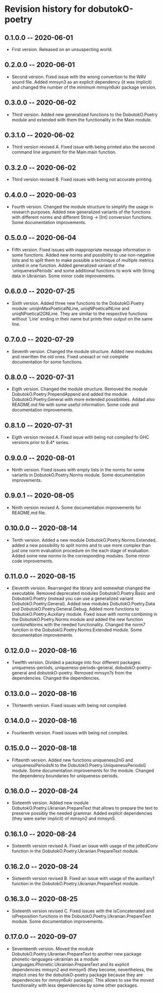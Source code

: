 # Revision history for dobutokO-poetry

## 0.1.0.0 -- 2020-06-01

* First version. Released on an unsuspecting world.

## 0.2.0.0 -- 2020-06-01

* Second version. Fixed issue with the wrong convertion to the WAV sound file. Added mmsyn3 as an explicit dependency (it was implicit) and changed the 
number of the minimum mmsyn6ukr package version.

## 0.3.0.0 -- 2020-06-02

* Third version. Added new generalized functions to the DobutokO.Poetry module and extended with them the functionality in the Main module. 

## 0.3.1.0 -- 2020-06-02

* Third version revised A. Fixed issue with being printed also the second command line argument for the Main.main function.

## 0.3.2.0 -- 2020-06-02

* Third version revised B. Fixed issues with being not accurate printing.

## 0.4.0.0 -- 2020-06-03

* Fourth version. Changed the module structure to simplify the usage in research purposes. Added new generalized variants of the functions with different
norms and different String -> [Int] conversion functions. Some documentation improvements.

## 0.5.0.0 -- 2020-06-04

* Fifth version. Fixed issues with inappropriate message information in some functions. Added new norms and possibility to use non-negative lists and to
split them to make possible a technique of multiple metrics united in one function. Added generalized variant of the 'uniquenessPeriods' and some additional 
functions to work with String data in Ukrainian. Some minor code improvements.

## 0.6.0.0 -- 2020-07-25

* Sixth version. Added three new functions to the DobutokO.Poetry module: uniqInMaxPoeticalNLine, uniqNPoeticalNLine and uniqNPoetical2GNLine. They are 
similar to the respective functions without 'Line' ending in their name but prints their output on the same line. 

## 0.7.0.0 -- 2020-07-29

* Seventh version. Changed the module structure. Added new modules and rewritten the old ones. Fixed unexact or not complete documentation for some functions.

## 0.8.0.0 -- 2020-07-31

* Eigth version. Changed the module structure. Removed the module DobutokO.Poetry.PrependAppend and added the module DobutokO.Poetry.General with more extended 
possibilities. Addad also README.md file with some useful information. Some code and documentation improvements.

## 0.8.1.0 -- 2020-07-31

* Eigth version revised A. Fixed issue with being not compiled fo GHC versions prior to 8.4* series. 

## 0.9.0.0 -- 2020-08-01

* Ninth version. Fixed issues with empty lists in the norms for some variants in DobutokO.Poetry.Norms module. Some documentation improvements.

## 0.9.0.1 -- 2020-08-05

* Ninth version revised A. Some documentation improvements for README.md file.

## 0.10.0.0 -- 2020-08-14

* Tenth version. Added a new module DobutokO.Poetry.Norms.Extended, added a new possibility to split norms and to use more complex than just one norm evaluation 
procedure on the each stage of evaluation. Added some new norms to the corresponding modules. Some minor code improvements. 

## 0.11.0.0 -- 2020-08-15

* Eleventh version. Rearranged the library and somewhat changed the executable. Removed deprecated modules DobutokO.Poetry.Basic and DobutokO.Poetry 
(instead you can use a generalized variant DobutokO.Poetry.General). Added new modules DobutokO.Poetry.Data and DobutokO.Poetry.General.Debug. 
Added more functions to DobutokO.Poetry.Auxiliary module. Fixed issue with norms combining in the DobutokO.Poetry.Norms module and added the new function 
combineNorms with the needed functionality. Changed the norm7 function in the DobutokO.Poetry.Norms.Extended module. Some documentation improvements. 

## 0.12.0.0 -- 2020-08-16

* Twelfth version. Divided a package into four different packages: uniqueness-periods, uniqueness-periods-general, dobutokO-poetry-general and dobutokO-poetry. 
Removed mmsyn7s from the dependencies. Changed the dependencies. 

## 0.13.0.0 -- 2020-08-16

* Thirteenth version. Fixed issues with being not compiled. 

## 0.14.0.0 -- 2020-08-16

* Fourteenth version. Fixed issues with being not compiled. 

## 0.15.0.0 -- 2020-08-18

* Fifteenth version. Added new functions uniqueness2nG and uniquenessPeriodsN to the DobutokO.Poetry.UniquenessPeriodsG module. Some documentation improvements for the 
module. Changed the dependency boundaries for uniqueness-periods.

## 0.16.0.0 -- 2020-08-24

* Sixteenth version. Added new module DobutokO.Poetry.Ukranian.PrepareText that allows to prepare the text to preserve possibly the needed grammar. 
Added explicit dependencies (they were earler implicit) of mmsyn2 and mmsyn5. 

## 0.16.1.0 -- 2020-08-24

* Sixteenth version revised A. Fixed an issue with usage of the jottedConv function in the DobutokO.Poetry.Ukranian.PrepareText module. 

## 0.16.2.0 -- 2020-08-24

* Sixteenth version revised B. Fixed an issue with usage of the auxiliary1 function in the DobutokO.Poetry.Ukranian.PrepareText module. 

## 0.16.3.0 -- 2020-08-25

* Sixteenth version revised C. Fixed issues with the isConcatenated and isPreposition functions in the DobutokO.Poetry.Ukranian.PrepareText module. Some documentation 
improvements.

## 0.17.0.0 -- 2020-09-07

* Seventeenth version. Moved the module DobutokO.Poetry.Ukranian.PrepareText to another new package phonetic-languages-ukrainian as a module 
Languages.Phonetic.Ukrainian.PrepareText and its explicit dependencies mmsyn2 and mmsyn5 (they become, nevertheless, the implicit ones for the dobutokO-poetry
package because they are dependencies for mmsyn6ukr package). This allows to use the moved functionality with less dependencies by some other packages.

